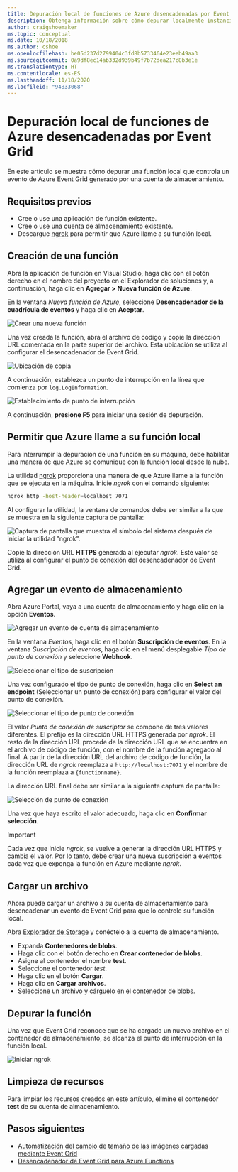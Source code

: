 ```yaml
---
title: Depuración local de funciones de Azure desencadenadas por Event Grid
description: Obtenga información sobre cómo depurar localmente instancias de Azure Functions desencadenadas por un evento de Event Grid.
author: craigshoemaker
ms.topic: conceptual
ms.date: 10/18/2018
ms.author: cshoe
ms.openlocfilehash: be05d237d2799404c3fd8b5733464e23eeb49aa3
ms.sourcegitcommit: 0a9df8ec14ab332d939b49f7b72dea217c8b3e1e
ms.translationtype: HT
ms.contentlocale: es-ES
ms.lasthandoff: 11/18/2020
ms.locfileid: "94833068"
---
```

# <a name="azure-function-event-grid-trigger-local-debugging"></a>Depuración local de funciones de Azure desencadenadas por Event Grid

En este artículo se muestra cómo depurar una función local que controla un evento de Azure Event Grid generado por una cuenta de almacenamiento. 

## <a name="prerequisites"></a>Requisitos previos

- Cree o use una aplicación de función existente.
- Cree o use una cuenta de almacenamiento existente.
- Descargue [ngrok](https://ngrok.com/) para permitir que Azure llame a su función local.

## <a name="create-a-new-function"></a>Creación de una función

Abra la aplicación de función en Visual Studio, haga clic con el botón derecho en el nombre del proyecto en el Explorador de soluciones y, a continuación, haga clic en **Agregar > Nueva función de Azure**.

En la ventana *Nueva función de Azure*, seleccione **Desencadenador de la cuadrícula de eventos** y haga clic en **Aceptar**.

![Crear una nueva función](./media/functions-debug-event-grid-trigger-local/functions-debug-event-grid-trigger-local-add-function.png)

Una vez creada la función, abra el archivo de código y copie la dirección URL comentada en la parte superior del archivo. Esta ubicación se utiliza al configurar el desencadenador de Event Grid.

![Ubicación de copia](./media/functions-debug-event-grid-trigger-local/functions-debug-event-grid-trigger-local-copy-location.png)

A continuación, establezca un punto de interrupción en la línea que comienza por `log.LogInformation`.

![Establecimiento de punto de interrupción](./media/functions-debug-event-grid-trigger-local/functions-debug-event-grid-trigger-local-set-breakpoint.png)


A continuación, **presione F5** para iniciar una sesión de depuración.

## <a name="allow-azure-to-call-your-local-function"></a>Permitir que Azure llame a su función local

Para interrumpir la depuración de una función en su máquina, debe habilitar una manera de que Azure se comunique con la función local desde la nube.

La utilidad [ngrok](https://ngrok.com/) proporciona una manera de que Azure llame a la función que se ejecuta en la máquina. Inicie *ngrok* con el comando siguiente:

```bash
ngrok http -host-header=localhost 7071
```
Al configurar la utilidad, la ventana de comandos debe ser similar a la que se muestra en la siguiente captura de pantalla:

![Captura de pantalla que muestra el símbolo del sistema después de iniciar la utilidad "ngrok".](./media/functions-debug-event-grid-trigger-local/functions-debug-event-grid-trigger-local-ngrok.png)

Copie la dirección URL **HTTPS** generada al ejecutar *ngrok*. Este valor se utiliza al configurar el punto de conexión del desencadenador de Event Grid.

## <a name="add-a-storage-event"></a>Agregar un evento de almacenamiento

Abra Azure Portal, vaya a una cuenta de almacenamiento y haga clic en la opción **Eventos**.

![Agregar un evento de cuenta de almacenamiento](./media/functions-debug-event-grid-trigger-local/functions-debug-event-grid-trigger-local-add-event.png)

En la ventana *Eventos*, haga clic en el botón **Suscripción de eventos**. En la ventana *Suscripción de eventos*, haga clic en el menú desplegable *Tipo de punto de conexión* y seleccione **Webhook**.

![Seleccionar el tipo de suscripción](./media/functions-debug-event-grid-trigger-local/functions-debug-event-grid-trigger-local-event-subscription-type.png)

Una vez configurado el tipo de punto de conexión, haga clic en **Select an endpoint** (Seleccionar un punto de conexión) para configurar el valor del punto de conexión.

![Seleccionar el tipo de punto de conexión](./media/functions-debug-event-grid-trigger-local/functions-debug-event-grid-trigger-local-event-subscription-endpoint.png)

El valor *Punto de conexión de suscriptor* se compone de tres valores diferentes. El prefijo es la dirección URL HTTPS generada por *ngrok*. El resto de la dirección URL procede de la dirección URL que se encuentra en el archivo de código de función, con el nombre de la función agregado al final. A partir de la dirección URL del archivo de código de función, la dirección URL de *ngrok* reemplaza a `http://localhost:7071` y el nombre de la función reemplaza a `{functionname}`.

La dirección URL final debe ser similar a la siguiente captura de pantalla:

![Selección de punto de conexión](./media/functions-debug-event-grid-trigger-local/functions-debug-event-grid-trigger-local-event-subscription-endpoint-selection.png)

Una vez que haya escrito el valor adecuado, haga clic en **Confirmar selección**.

> [!IMPORTANT]
> Cada vez que inicie *ngrok*, se vuelve a generar la dirección URL HTTPS y cambia el valor. Por lo tanto, debe crear una nueva suscripción a eventos cada vez que exponga la función en Azure mediante *ngrok*.

## <a name="upload-a-file"></a>Cargar un archivo

Ahora puede cargar un archivo a su cuenta de almacenamiento para desencadenar un evento de Event Grid para que lo controle su función local. 

Abra [Explorador de Storage](https://azure.microsoft.com/features/storage-explorer/) y conéctelo a la cuenta de almacenamiento. 

- Expanda **Contenedores de blobs**. 
- Haga clic con el botón derecho en **Crear contenedor de blobs**.
- Asigne al contenedor el nombre **test**.
- Seleccione el contenedor *test*.
- Haga clic en el botón **Cargar**.
- Haga clic en **Cargar archivos**.
- Seleccione un archivo y cárguelo en el contenedor de blobs.

## <a name="debug-the-function"></a>Depurar la función

Una vez que Event Grid reconoce que se ha cargado un nuevo archivo en el contenedor de almacenamiento, se alcanza el punto de interrupción en la función local.

![Iniciar ngrok](./media/functions-debug-event-grid-trigger-local/functions-debug-event-grid-trigger-local-breakpoint.png)

## <a name="clean-up-resources"></a>Limpieza de recursos

Para limpiar los recursos creados en este artículo, elimine el contenedor **test** de su cuenta de almacenamiento.

## <a name="next-steps"></a>Pasos siguientes

- [Automatización del cambio de tamaño de las imágenes cargadas mediante Event Grid](../event-grid/resize-images-on-storage-blob-upload-event.md)
- [Desencadenador de Event Grid para Azure Functions](./functions-bindings-event-grid.md)
